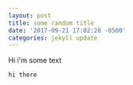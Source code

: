```yaml
---
layout: post
title: some random title
date: '2017-09-21 17:02:28 -0500'
categories: jekyll update
---
```



Hi i'm some text

```
hi there
```